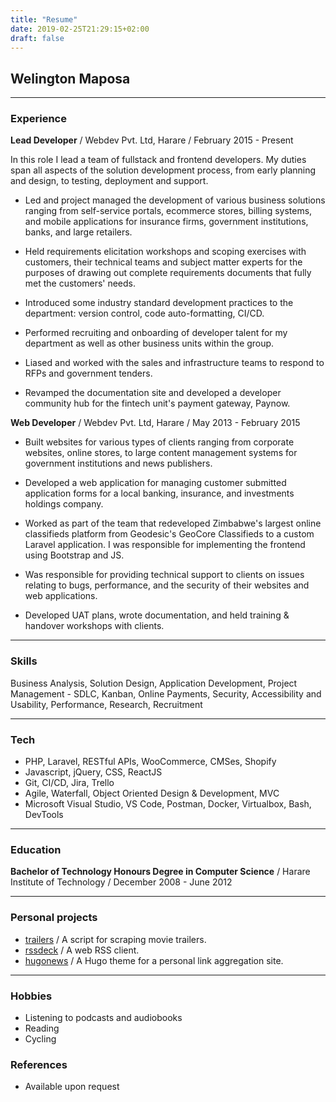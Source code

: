 ```yaml
---
title: "Resume"
date: 2019-02-25T21:29:15+02:00
draft: false
---
```


## Welington Maposa

---

### Experience

**Lead Developer** / Webdev Pvt. Ltd, Harare / February 2015 - Present

In this role I lead a team of fullstack and frontend developers. My duties span all aspects of the solution development process, from early planning and design, to testing, deployment and support.

- Led and project managed the development of various business solutions ranging from self-service portals, ecommerce stores, billing systems, and mobile applications for insurance firms, government institutions, banks, and large retailers.

- Held requirements elicitation workshops and scoping exercises with customers, their technical teams and subject matter experts for the purposes of drawing out complete requirements documents that fully met the customers' needs. 

- Introduced some industry standard development practices to the department: version control, code auto-formatting, CI/CD.

- Performed recruiting and onboarding of developer talent for my department as well as other business units within the group.

- Liased and worked with the sales and infrastructure teams to respond to RFPs and government tenders.

- Revamped the documentation site and developed a developer community hub for the fintech unit's payment gateway, Paynow.

**Web Developer** / Webdev Pvt. Ltd, Harare / May 2013 - February 2015

- Built websites for various types of clients ranging from corporate websites, online stores, to large content management systems for government institutions and news publishers.

- Developed a web application for managing customer submitted application forms for a local banking, insurance, and investments holdings company.

- Worked as part of the team that redeveloped Zimbabwe's largest online classifieds platform from Geodesic's GeoCore Classifieds to a custom Laravel application. I was responsible for implementing the frontend using Bootstrap and JS.

- Was responsible for providing technical support to clients on issues relating to bugs, performance, and the security of their websites and web applications.

- Developed UAT plans, wrote documentation, and held training & handover workshops with clients.

---

### Skills

Business Analysis, Solution Design, Application Development, Project Management - SDLC, Kanban, Online Payments, Security, Accessibility and Usability, Performance, Research, Recruitment

---

### Tech

- PHP, Laravel, RESTful APIs, WooCommerce, CMSes, Shopify
- Javascript, jQuery, CSS, ReactJS
- Git, CI/CD, Jira, Trello
- Agile, Waterfall, Object Oriented Design & Development, MVC
- Microsoft Visual Studio, VS Code, Postman, Docker, Virtualbox, Bash, DevTools

---

### Education

**Bachelor of Technology Honours Degree in Computer Science** / Harare Institute of Technology / December 2008 - June 2012

---

### Personal projects

- [trailers](https://trailers.wews.co.zw) / A script for scraping movie trailers.
- [rssdeck](https://rssdeck.wews.co.zw) / A web RSS client.
- [hugonews](https://github.com/spaghettiwews/hugonews/) / A Hugo theme for a personal link aggregation site.

---

### Hobbies

- Listening to podcasts and audiobooks
- Reading
- Cycling

### References

- Available upon request
